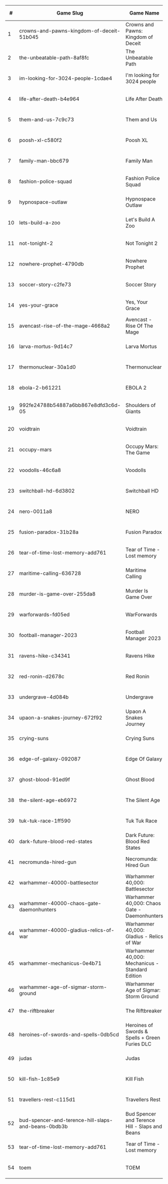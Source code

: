 |#|Game Slug|Game Name|Base Price|Discount (%)|Starts|Ends|
|---|---|---|---|---|---|---|
|1|crowns-and-pawns-kingdom-of-deceit-51b045|Crowns and Pawns: Kingdom of Deceit|19,99€|40|2023-05-04 16h|2023-05-11 16h|
|2|the-unbeatable-path-8af8fc|The Unbeatable Path|17,99€|15|2023-05-05 13h|2023-05-14 13h|
|3|im-looking-for-3024-people-1cdae4|I'm looking for 3024 people|4,49€|30|2023-05-05 14h|2023-05-19 14h|
|4|life-after-death-b4e964|Life After Death|4,49€|40|2023-05-05 16h|2023-05-25 16h|
|5|them-and-us-7c9c73|Them and Us|35,99€|45|2023-05-05 21h|2023-05-12 21h|
|6|poosh-xl-c580f2|Poosh XL|4,49€|40|2023-05-08 11h|2023-05-22 11h|
|7|family-man-bbc679|Family Man|15,99€|80|2023-05-08 12h|2023-05-29 12h|
|8|fashion-police-squad|Fashion Police Squad|15,99€|30|2023-05-08 12h|2023-05-29 12h|
|9|hypnospace-outlaw|Hypnospace Outlaw|16,79€|60|2023-05-08 12h|2023-05-29 12h|
|10|lets-build-a-zoo|Let's Build A Zoo|15,99€|45|2023-05-08 12h|2023-05-29 12h|
|11|not-tonight-2|Not Tonight 2|15,99€|40|2023-05-08 12h|2023-05-29 12h|
|12|nowhere-prophet-4790db|Nowhere Prophet|19,99€|65|2023-05-08 12h|2023-05-29 12h|
|13|soccer-story-c2fe73|Soccer Story|15,99€|20|2023-05-08 12h|2023-05-29 12h|
|14|yes-your-grace|Yes, Your Grace|16,79€|60|2023-05-08 12h|2023-05-29 12h|
|15|avencast-rise-of-the-mage-4668a2|Avencast - Rise Of The Mage|3,99€|80|2023-05-08 13h|2023-05-15 13h|
|16|larva-mortus-9d14c7|Larva Mortus|2,39€|67|2023-05-08 13h|2023-05-15 13h|
|17|thermonuclear-30a1d0|Thermonuclear|5,99€|60|2023-05-08 13h|2023-05-15 13h|
|18|ebola-2-b61221|EBOLA 2|13,49€|30|2023-05-09 00h|2023-05-22 00h|
|19|992fe24788b54887a6bb867e8dfd3c6d-05|Shoulders of Giants|15,99€|25|2023-05-09 13h|2023-05-16 13h|
|20|voidtrain|Voidtrain|29,99€|10|2023-05-09 16h|2023-05-16 16h|
|21|occupy-mars|Occupy Mars: The Game|19,99€|15|2023-05-10 16h|2023-05-20 16h|
|22|voodolls-46c6a8|Voodolls|17,99€|20|2023-05-11 15h|2023-05-25 15h|
|23|switchball-hd-6d3802|Switchball HD|8,09€|25|2023-05-12 13h|2023-05-31 13h|
|24|nero-0011a8|NERO|13,99€|30|2023-05-12 15h|2023-05-19 15h|
|25|fusion-paradox-31b28a|Fusion Paradox|8,99€|40|2023-05-12 17h|2023-05-19 17h|
|26|tear-of-time-lost-memory-add761|Tear of Time - Lost memory|3,59€|20|2023-05-15 04h|2023-05-22 04h|
|27|maritime-calling-636728|Maritime Calling|11,99€|60|2023-05-15 13h|2023-05-22 13h|
|28|murder-is-game-over-255da8|Murder Is Game Over|3,99€|35|2023-05-15 13h|2023-05-22 13h|
|29|warforwards-fd05ed|WarForwards|7,99€|60|2023-05-15 13h|2023-05-22 13h|
|30|football-manager-2023|Football Manager 2023|59,99€|40|2023-05-15 16h|2023-05-22 16h|
|31|ravens-hike-c34341|Ravens Hike|3,19€|75|2023-05-16 17h|2023-05-23 17h|
|32|red-ronin-d2678c|Red Ronin|5,99€|75|2023-05-16 17h|2023-05-23 17h|
|33|undergrave-4d084b|Undergrave|7,99€|40|2023-05-16 17h|2023-05-23 17h|
|34|upaon-a-snakes-journey-672f92|Upaon A Snakes Journey|1,99€|75|2023-05-16 17h|2023-05-23 17h|
|35|crying-suns|Crying Suns|21,99€|70|2023-05-17 17h|2023-05-24 17h|
|36|edge-of-galaxy-092087|Edge Of Galaxy|6,99€|50|2023-05-22 13h|2023-05-29 13h|
|37|ghost-blood-91ed9f|Ghost Blood|3,59€|50|2023-05-22 13h|2023-05-29 13h|
|38|the-silent-age-eb6972|The Silent Age|7,99€|80|2023-05-22 13h|2023-05-29 13h|
|39|tuk-tuk-race-1ff590|Tuk Tuk Race|3,59€|20|2023-05-25 07h|2023-06-01 07h|
|40|dark-future-blood-red-states|Dark Future: Blood Red States|19,99€|90|2023-05-25 15h|2023-06-01 15h|
|41|necromunda-hired-gun|Necromunda: Hired Gun|39,99€|60|2023-05-25 15h|2023-06-01 15h|
|42|warhammer-40000-battlesector|Warhammer 40,000: Battlesector|31,99€|45|2023-05-25 15h|2023-06-01 15h|
|43|warhammer-40000-chaos-gate-daemonhunters|Warhammer 40,000: Chaos Gate - Daemonhunters|44,99€|50|2023-05-25 15h|2023-06-01 15h|
|44|warhammer-40000-gladius-relics-of-war|Warhammer 40,000: Gladius - Relics of War|31,99€|90|2023-05-25 15h|2023-06-01 15h|
|45|warhammer-mechanicus-0e4b71|Warhammer 40,000: Mechanicus - Standard Edition|29,99€|84|2023-05-25 15h|2023-06-01 15h|
|46|warhammer-age-of-sigmar-storm-ground|Warhammer Age of Sigmar: Storm Ground|19,99€|50|2023-05-25 15h|2023-06-01 15h|
|47|the-riftbreaker|The Riftbreaker|29,99€|40|2023-05-29 12h|2023-06-15 12h|
|48|heroines-of-swords-and-spells-0db5cd|Heroines of Swords & Spells + Green Furies DLC|8,99€|50|2023-05-29 13h|2023-06-05 13h|
|49|judas|Judas|0,00€|67|2023-05-29 13h|2023-06-05 13h|
|50|kill-fish-1c85e9|Kill Fish|1,79€|50|2023-05-29 13h|2023-06-05 13h|
|51|travellers-rest-c115d1|Travellers Rest|13,99€|20|2023-06-01 17h|2023-06-15 17h|
|52|bud-spencer-and-terence-hill-slaps-and-beans-0bdb3b|Bud Spencer and Terence Hill - Slaps and Beans|19,98€|85|2023-06-16 04h|2023-08-02 04h|
|53|tear-of-time-lost-memory-add761|Tear of Time - Lost memory|3,59€|25|2023-06-21 04h|2023-06-28 04h|
|54|toem|TOEM|15,99€|70|2023-09-11 16h|2023-09-24 16h|
